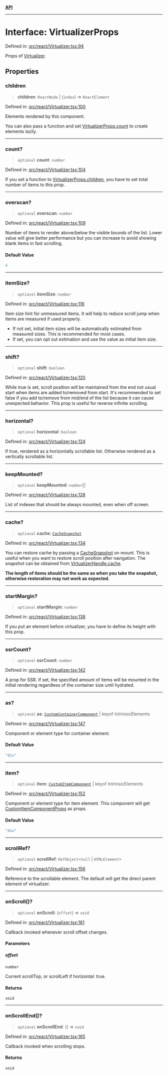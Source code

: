 [**API**](../../API.md)

***

# Interface: VirtualizerProps

Defined in: [src/react/Virtualizer.tsx:94](https://github.com/inokawa/virtua/blob/f141590c318c92fb814be380223b1e62dac03ace/src/react/Virtualizer.tsx#L94)

Props of [Virtualizer](../functions/Virtualizer.md).

## Properties

### children

> **children**: `ReactNode` \| (`index`) => `ReactElement`

Defined in: [src/react/Virtualizer.tsx:100](https://github.com/inokawa/virtua/blob/f141590c318c92fb814be380223b1e62dac03ace/src/react/Virtualizer.tsx#L100)

Elements rendered by this component.

You can also pass a function and set [VirtualizerProps.count](VirtualizerProps.md#count) to create elements lazily.

***

### count?

> `optional` **count**: `number`

Defined in: [src/react/Virtualizer.tsx:104](https://github.com/inokawa/virtua/blob/f141590c318c92fb814be380223b1e62dac03ace/src/react/Virtualizer.tsx#L104)

If you set a function to [VirtualizerProps.children](VirtualizerProps.md#children), you have to set total number of items to this prop.

***

### overscan?

> `optional` **overscan**: `number`

Defined in: [src/react/Virtualizer.tsx:109](https://github.com/inokawa/virtua/blob/f141590c318c92fb814be380223b1e62dac03ace/src/react/Virtualizer.tsx#L109)

Number of items to render above/below the visible bounds of the list. Lower value will give better performance but you can increase to avoid showing blank items in fast scrolling.

#### Default Value

```ts
4
```

***

### itemSize?

> `optional` **itemSize**: `number`

Defined in: [src/react/Virtualizer.tsx:116](https://github.com/inokawa/virtua/blob/f141590c318c92fb814be380223b1e62dac03ace/src/react/Virtualizer.tsx#L116)

Item size hint for unmeasured items. It will help to reduce scroll jump when items are measured if used properly.

- If not set, initial item sizes will be automatically estimated from measured sizes. This is recommended for most cases.
- If set, you can opt out estimation and use the value as initial item size.

***

### shift?

> `optional` **shift**: `boolean`

Defined in: [src/react/Virtualizer.tsx:120](https://github.com/inokawa/virtua/blob/f141590c318c92fb814be380223b1e62dac03ace/src/react/Virtualizer.tsx#L120)

While true is set, scroll position will be maintained from the end not usual start when items are added to/removed from start. It's recommended to set false if you add to/remove from mid/end of the list because it can cause unexpected behavior. This prop is useful for reverse infinite scrolling.

***

### horizontal?

> `optional` **horizontal**: `boolean`

Defined in: [src/react/Virtualizer.tsx:124](https://github.com/inokawa/virtua/blob/f141590c318c92fb814be380223b1e62dac03ace/src/react/Virtualizer.tsx#L124)

If true, rendered as a horizontally scrollable list. Otherwise rendered as a vertically scrollable list.

***

### keepMounted?

> `optional` **keepMounted**: `number`[]

Defined in: [src/react/Virtualizer.tsx:128](https://github.com/inokawa/virtua/blob/f141590c318c92fb814be380223b1e62dac03ace/src/react/Virtualizer.tsx#L128)

List of indexes that should be always mounted, even when off screen.

***

### cache?

> `optional` **cache**: [`CacheSnapshot`](CacheSnapshot.md)

Defined in: [src/react/Virtualizer.tsx:134](https://github.com/inokawa/virtua/blob/f141590c318c92fb814be380223b1e62dac03ace/src/react/Virtualizer.tsx#L134)

You can restore cache by passing a [CacheSnapshot](CacheSnapshot.md) on mount. This is useful when you want to restore scroll position after navigation. The snapshot can be obtained from [VirtualizerHandle.cache](VirtualizerHandle.md#cache).

**The length of items should be the same as when you take the snapshot, otherwise restoration may not work as expected.**

***

### startMargin?

> `optional` **startMargin**: `number`

Defined in: [src/react/Virtualizer.tsx:138](https://github.com/inokawa/virtua/blob/f141590c318c92fb814be380223b1e62dac03ace/src/react/Virtualizer.tsx#L138)

If you put an element before virtualizer, you have to define its height with this prop.

***

### ssrCount?

> `optional` **ssrCount**: `number`

Defined in: [src/react/Virtualizer.tsx:142](https://github.com/inokawa/virtua/blob/f141590c318c92fb814be380223b1e62dac03ace/src/react/Virtualizer.tsx#L142)

A prop for SSR. If set, the specified amount of items will be mounted in the initial rendering regardless of the container size until hydrated.

***

### as?

> `optional` **as**: [`CustomContainerComponent`](../type-aliases/CustomContainerComponent.md) \| keyof IntrinsicElements

Defined in: [src/react/Virtualizer.tsx:147](https://github.com/inokawa/virtua/blob/f141590c318c92fb814be380223b1e62dac03ace/src/react/Virtualizer.tsx#L147)

Component or element type for container element.

#### Default Value

```ts
"div"
```

***

### item?

> `optional` **item**: [`CustomItemComponent`](../type-aliases/CustomItemComponent.md) \| keyof IntrinsicElements

Defined in: [src/react/Virtualizer.tsx:152](https://github.com/inokawa/virtua/blob/f141590c318c92fb814be380223b1e62dac03ace/src/react/Virtualizer.tsx#L152)

Component or element type for item element. This component will get [CustomItemComponentProps](CustomItemComponentProps.md) as props.

#### Default Value

```ts
"div"
```

***

### scrollRef?

> `optional` **scrollRef**: `RefObject`\<`null` \| `HTMLElement`\>

Defined in: [src/react/Virtualizer.tsx:156](https://github.com/inokawa/virtua/blob/f141590c318c92fb814be380223b1e62dac03ace/src/react/Virtualizer.tsx#L156)

Reference to the scrollable element. The default will get the direct parent element of virtualizer.

***

### onScroll()?

> `optional` **onScroll**: (`offset`) => `void`

Defined in: [src/react/Virtualizer.tsx:161](https://github.com/inokawa/virtua/blob/f141590c318c92fb814be380223b1e62dac03ace/src/react/Virtualizer.tsx#L161)

Callback invoked whenever scroll offset changes.

#### Parameters

##### offset

`number`

Current scrollTop, or scrollLeft if horizontal: true.

#### Returns

`void`

***

### onScrollEnd()?

> `optional` **onScrollEnd**: () => `void`

Defined in: [src/react/Virtualizer.tsx:165](https://github.com/inokawa/virtua/blob/f141590c318c92fb814be380223b1e62dac03ace/src/react/Virtualizer.tsx#L165)

Callback invoked when scrolling stops.

#### Returns

`void`
